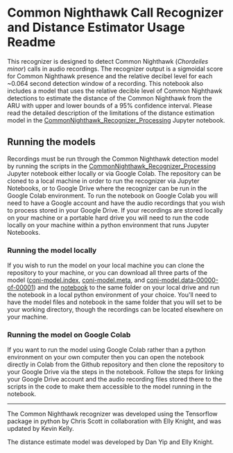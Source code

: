 # Common Nighthawk Call Recognizer and Distance Estimator Usage Readme

This recognizer is designed to detect Common Nighthawk (*Chordeiles minor*) calls in audio recordings.  The recognizer output is a sigmoidal score for Common Nighthawk presence and the relative decibel level for each ~0.064 second detection window of a recording.  This notebook also includes a model that uses the relative decible level of Common Nighthawk detections to estimate the distance of the Common Nighthawk from the ARU with upper and lower bounds of a 95% confidence interval. Please read the detailed description of the limitations of the distance estimation model in the [CommonNighthawk_Recognizer_Processing](https://github.com/ABMI-Kevin/Recognizer_CommonNighthawk/edit/main/CommonNighthawk_Recognizer_Processing.ipynb) Jupyter notebook.

## Running the models
Recordings must be run through the Common Nighthawk detection model by running the scripts in the [CommonNighthawk_Recognizer_Processing](https://github.com/ABMI-Kevin/Recognizer_CommonNighthawk/edit/main/CommonNighthawk_Recognizer_Processing.ipynb) Jupyter notebook either locally or via Google Colab.  The repository can be cloned to a local machine in order to run the recognizer via Jupyter Notebooks, or to Google Drive where the recognizer can be run in the Google Colab environment.  To run the notebook on Google Colab you will need to have a Google account and have the audio recordings that you wish to process stored in your Google Drive.  If your recordings are stored locally on your machine or a portable hard drive you will need to run the code locally on your machine within a python environment that runs Jupyter Notebooks.

### Running the model locally
If you wish to run the model on your local machine you can clone the repository to your machine, or you can download all three parts of the model ([coni-model.index](https://github.com/ABMI-Kevin/Recognizer_CommonNighthawk/blob/main/coni-model.index), [coni-model.meta](https://github.com/ABMI-Kevin/Recognizer_CommonNighthawk/blob/main/coni-model.meta), and [coni-model.data-00000-of-00001](https://github.com/ABMI-Kevin/Recognizer_CommonNighthawk/blob/main/coni-model.data-00000-of-00001)) and the [notebook](https://github.com/ABMI-Kevin/Recognizer_CommonNighthawk/edit/main/CommonNighthawk_Recognizer_Processing.ipynb) to the same folder on your local drive and run the notebook in a local python environment of your choice.  You'll need to have the model files and notebook in the same folder that you will set to be your working directory, though the recordings can be located elsewhere on your machine.

### Running the model on Google Colab 
If you want to run the model using Google Colab rather than a python environment on your own computer then you can open the notebook directly in Colab from the Github repository and then clone the repository to your Google Drive via the steps in the notebook.  Follow the steps for linking your Google Drive account and the audio recording files stored there to the scripts in the code to make them accessible to the model running in the notebook.

---
The Common Nighthawk recognizer was developed using the Tensorflow package in python by Chris Scott in collaboration with Elly Knight, and was updated by Kevin Kelly.

The distance estimate model was developed by Dan Yip and Elly Knight.
